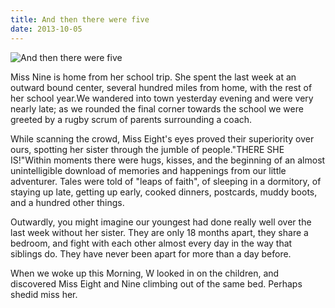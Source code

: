 ```yaml
---
title: And then there were five
date: 2013-10-05
---
```


![And then there were five](https://source.unsplash.com/npxXWgQ33ZQ/1600x900)

Miss Nine is home from her school trip. She spent the last week at an outward bound center, several hundred miles from home, with the rest of her school year.We wandered into town yesterday evening and were very nearly late; as we rounded the final corner towards the school we were greeted by a rugby scrum of parents surrounding a coach.

While scanning the crowd, Miss Eight's eyes proved their superiority over ours, spotting her sister through the jumble of people."THERE SHE IS!"Within moments there were hugs, kisses, and the beginning of an almost unintelligible download of memories and happenings from our little adventurer. Tales were told of "leaps of faith", of sleeping in a dormitory, of staying up late, getting up early, cooked dinners, postcards, muddy boots, and a hundred other things.

Outwardly, you might imagine our youngest had done really well over the last week without her sister. They are only 18 months apart, they share a bedroom, and fight with each other almost every day in the way that siblings do. They have never been apart for more than a day before.

When we woke up this Morning, W looked in on the children, and discovered Miss Eight and Nine climbing out of the same bed. Perhaps shedid miss her.